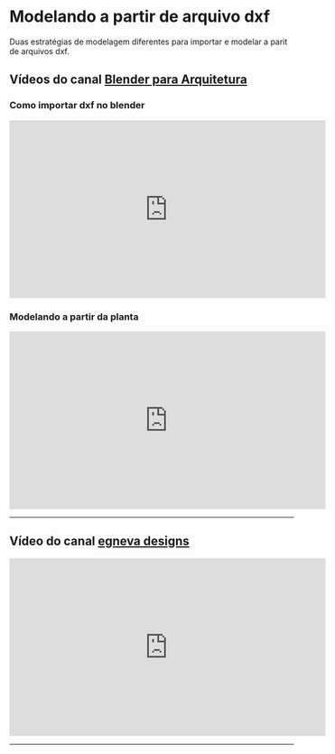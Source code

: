 # Modelando a partir de arquivo dxf

Duas estratégias de modelagem diferentes para importar e modelar a parit de arquivos dxf.

## Vídeos do canal [Blender para Arquitetura](https://www.youtube.com/channel/UCxCWwDzdB1wglal6auDz96A)


### Como importar dxf no blender

<iframe width="560" height="315" src="https://www.youtube.com/embed/ihkx31WLWWA" frameborder="0" allow="accelerometer; autoplay; clipboard-write; encrypted-media; gyroscope; picture-in-picture" allowfullscreen></iframe>

### Modelando a partir da planta

<iframe width="560" height="315" src="https://www.youtube.com/embed/moE3NiDHbTg" frameborder="0" allow="accelerometer; autoplay; clipboard-write; encrypted-media; gyroscope; picture-in-picture" allowfullscreen></iframe>

__________________________________________________

## Vídeo do canal [egneva designs](https://www.youtube.com/channel/UCg6CFC-WT2_4KM63AUphoeg)

<iframe width="560" height="315" src="https://www.youtube.com/embed/o0k9kZwUhpo" frameborder="0" allow="accelerometer; autoplay; clipboard-write; encrypted-media; gyroscope; picture-in-picture" allowfullscreen></iframe>

_____________________________________

